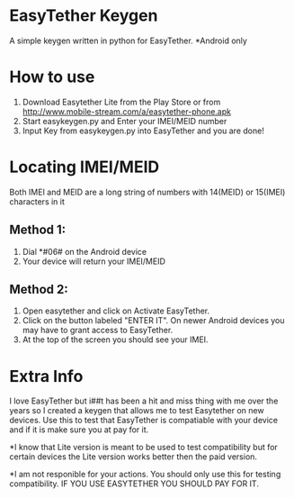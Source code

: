 # EasyTether Keygen

A simple keygen written in python for EasyTether. *Android only

# How to use
  1. Download Easytether Lite from the Play Store or from http://www.mobile-stream.com/a/easytether-phone.apk
  2. Start easykeygen.py and Enter your IMEI/MEID number
  3. Input Key from easykeygen.py into EasyTether and you are done!
  
# Locating IMEI/MEID
  Both IMEI and MEID are a long string of numbers with 14(MEID) or 15(IMEI) characters in it
  ## Method 1:
  1. Dial \*#06# on the Android device
  2. Your device will return your IMEI/MEID
  ## Method 2:
  1. Open easytether and click on Activate EasyTether.
  2. Click on the button labeled "ENTER IT". On newer Android devices you may have to grant access to EasyTether. 
  3. At the top of the screen you should see your IMEI.

# Extra Info

I love EasyTether but i##t has been a hit and miss thing with me over the years so I created a keygen that allows me to test Easytether on new devices. Use this to test that EasyTether is compatiable with your device and if it is make sure you at pay for it.

*I know that Lite version is meant to be used to test compatibility but for certain devices the Lite version works better then the paid version.

*I am not responible for your actions. You should only use this for testing compatibility. IF YOU USE EASYTETHER YOU SHOULD PAY FOR IT.

